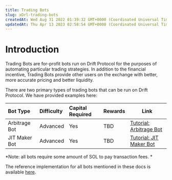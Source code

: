 ```yaml
---
title: Trading Bots
slug: xDrl-trading-bots
createdAt: Wed Aug 31 2022 01:39:32 GMT+0000 (Coordinated Universal Time)
updatedAt: Thu Apr 13 2023 02:58:54 GMT+0000 (Coordinated Universal Time)
---
```


# Introduction

Trading Bots are for-profit bots run on Drift Protocol for the purposes of automating particular trading strategies. In addition to the financial incentive, Trading Bots provide other users on the exchange with better, more accurate pricing and better liquidity.&#x20;

There are two primary types of trading bots that can be run on Drift Protocol. We have provided examples here:

| Bot Type      | Difficulty | Capital Required | Rewards | Link                                                                                    |
| :------------ | :--------- | :--------------- | :------ | --------------------------------------------------------------------------------------- |
| Arbitrage Bot | Advanced   | Yes              | TBD     | [Tutorial: Arbitrage Bot](<../Drift Protocol v2 Docs/Tutorial_ Arbitrage Bot.md>)&#x20; |
| JIT Maker Bot | Advanced   | Yes              | TBD     |  [Tutorial: JIT Maker Bot](<../Drift Protocol v2 Docs/Tutorial_ JIT Maker Bot.md>)      |

*Note: all bots require some amount of SOL to pay transaction fees. *

The reference implementation for all bots mentioned in these docs is available [here](https://github.com/drift-labs/keeper-bots-v2).

